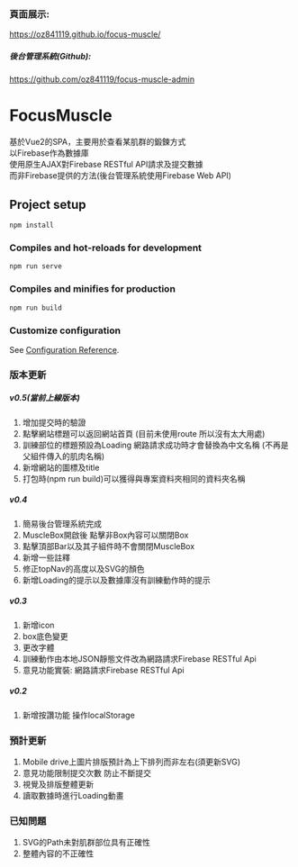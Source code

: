 ### 頁面展示: 
<https://oz841119.github.io/focus-muscle/>  

##### 後台管理系統(Github): 
<https://github.com/oz841119/focus-muscle-admin>


# FocusMuscle
基於Vue2的SPA，主要用於查看某肌群的鍛鍊方式  
以Firebase作為數據庫  
使用原生AJAX對Firebase RESTful API請求及提交數據  
而非Firebase提供的方法(後台管理系統使用Firebase Web API)

## Project setup
```
npm install
```

### Compiles and hot-reloads for development
```
npm run serve
```

### Compiles and minifies for production
```
npm run build
```

### Customize configuration
See [Configuration Reference](https://cli.vuejs.org/config/).




### 版本更新

##### v0.5(當前上線版本)
1. 增加提交時的驗證
2. 點擊網站標題可以返回網站首頁 (目前未使用route 所以沒有太大用處)
3. 訓練部位的標題預設為Loading 網路請求成功時才會替換為中文名稱 (不再是父組件傳入的肌肉名稱) 
4. 新增網站的圖標及title
5. 打包時(npm run build)可以獲得與專案資料夾相同的資料夾名稱


##### v0.4
1. 簡易後台管理系統完成
2. MuscleBox開啟後 點擊非Box內容可以關閉Box
3. 點擊頂部Bar以及其子組件時不會關閉MuscleBox
4. 新增一些註釋
5. 修正topNav的高度以及SVG的顏色
6. 新增Loading的提示以及數據庫沒有訓練動作時的提示

##### v0.3 
1. 新增icon
2. box底色變更
3. 更改字體
4. 訓練動作由本地JSON靜態文件改為網路請求Firebase RESTful Api
5. 意見功能實裝: 網路請求Firebase RESTful Api

##### v0.2
1. 新增按讚功能 操作localStorage

### 預計更新
1. Mobile drive上圖片排版預計為上下排列而非左右(須更新SVG)
2. 意見功能限制提交次數 防止不斷提交
3. 視覺及排版整體更新
4. 讀取數據時進行Loading動畫

### 已知問題
1. SVG的Path未對肌群部位具有正確性
2. 整體內容的不正確性
